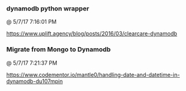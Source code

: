 ﻿

### dynamodb python wrapper
@ 5/7/17 7:16:01 PM

https://www.uplift.agency/blog/posts/2016/03/clearcare-dynamodb



### Migrate from Mongo to Dynamodb
@ 5/7/17 7:21:37 PM

https://www.codementor.io/mantle0/handling-date-and-datetime-in-dynamodb-du107mpin

